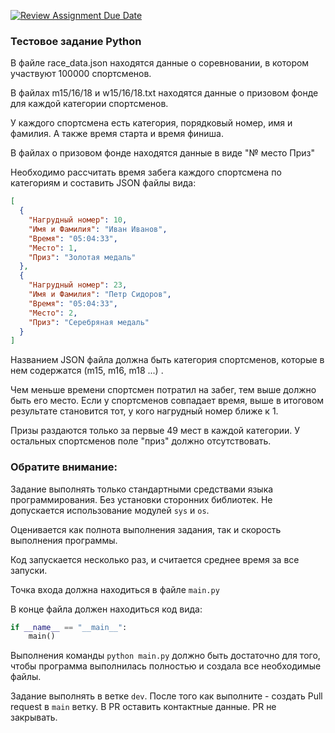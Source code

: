 [![Review Assignment Due Date](https://classroom.github.com/assets/deadline-readme-button-22041afd0340ce965d47ae6ef1cefeee28c7c493a6346c4f15d667ab976d596c.svg)](https://classroom.github.com/a/6V4C2MpN)
### Тестовое задание Python

В файле race_data.json находятся данные о соревновании, в котором участвуют 100000 спортсменов.

В файлах m15/16/18 и w15/16/18.txt находятся данные о призовом фонде для каждой категории спортсменов.

У каждого спортсмена есть категория, порядковый номер, имя и фамилия. А также время старта и время финиша.

В файлах о призовом фонде находятся данные в виде "№ место Приз"

 Необходимо рассчитать время забега каждого спортсмена по категориям и составить JSON файлы вида:
``` json
[
  {
    "Нагрудный номер": 10,
    "Имя и Фамилия": "Иван Иванов",
    "Время": "05:04:33",
    "Место": 1,
    "Приз": "Золотая медаль"
  },
  {
    "Нагрудный номер": 23,
    "Имя и Фамилия": "Петр Сидоров",
    "Время": "05:04:33",
    "Место": 2,
    "Приз": "Серебряная медаль"
  }
]
```
 Названием JSON файла должна быть категория спортсменов, которые в нем содержатся (m15, m16, m18 ...) .

Чем меньше времени спортсмен потратил на забег, тем выше должно быть его место. Если у спортсменов совпадает время, выше в итоговом результате становится тот, у кого нагрудный номер ближе к 1.

Призы раздаются только за первые 49 мест в каждой категории. У остальных спортсменов поле "приз" должно отсутствовать.

### Обратите внимание:
Задание выполнять только стандартными средствами языка программирования. Без установки сторонних библиотек. Не допускается использование модулей `sys` и `os`.

Оценивается как полнота выполнения задания, так и скорость выполнения программы.

Код запускается несколько раз, и считается среднее время за все запуски.

Точка входа должна находиться в файле `main.py`

В конце файла должен находиться код вида:
``` python
if __name__ == "__main__":
	main()
```
Выполнения команды `python main.py` должно быть достаточно для того, чтобы программа выполнилась полностью и создала все необходимые файлы.

Задание выполнять в ветке `dev`. После того как выполните - создать Pull request в `main` ветку. В PR оставить контактные данные. PR не закрывать.
